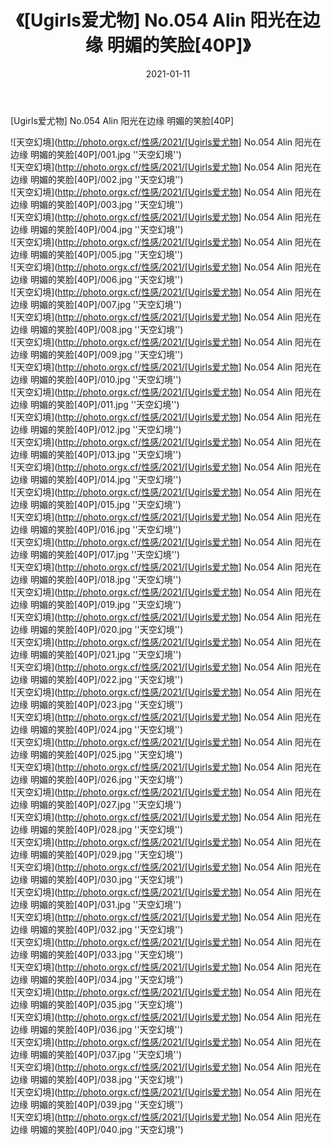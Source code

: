 ﻿---
layout: post
title:  《[Ugirls爱尤物] No.054 Alin 阳光在边缘 明媚的笑脸[40P]》
date:   2021-01-11
img: http://photo.orgx.cf/性感/2021/[Ugirls爱尤物] No.054 Alin 阳光在边缘 明媚的笑脸[40P]/000.jpg
tags: [美女, 性感, 泳衣]
---

[Ugirls爱尤物] No.054 Alin 阳光在边缘 明媚的笑脸[40P]



![天空幻境](http://photo.orgx.cf/性感/2021/[Ugirls爱尤物] No.054 Alin 阳光在边缘 明媚的笑脸[40P]/001.jpg ''天空幻境'') <br>
![天空幻境](http://photo.orgx.cf/性感/2021/[Ugirls爱尤物] No.054 Alin 阳光在边缘 明媚的笑脸[40P]/002.jpg ''天空幻境'') <br>
![天空幻境](http://photo.orgx.cf/性感/2021/[Ugirls爱尤物] No.054 Alin 阳光在边缘 明媚的笑脸[40P]/003.jpg ''天空幻境'') <br>
![天空幻境](http://photo.orgx.cf/性感/2021/[Ugirls爱尤物] No.054 Alin 阳光在边缘 明媚的笑脸[40P]/004.jpg ''天空幻境'') <br>
![天空幻境](http://photo.orgx.cf/性感/2021/[Ugirls爱尤物] No.054 Alin 阳光在边缘 明媚的笑脸[40P]/005.jpg ''天空幻境'') <br>
![天空幻境](http://photo.orgx.cf/性感/2021/[Ugirls爱尤物] No.054 Alin 阳光在边缘 明媚的笑脸[40P]/006.jpg ''天空幻境'') <br>
![天空幻境](http://photo.orgx.cf/性感/2021/[Ugirls爱尤物] No.054 Alin 阳光在边缘 明媚的笑脸[40P]/007.jpg ''天空幻境'') <br>
![天空幻境](http://photo.orgx.cf/性感/2021/[Ugirls爱尤物] No.054 Alin 阳光在边缘 明媚的笑脸[40P]/008.jpg ''天空幻境'') <br>
![天空幻境](http://photo.orgx.cf/性感/2021/[Ugirls爱尤物] No.054 Alin 阳光在边缘 明媚的笑脸[40P]/009.jpg ''天空幻境'') <br>
![天空幻境](http://photo.orgx.cf/性感/2021/[Ugirls爱尤物] No.054 Alin 阳光在边缘 明媚的笑脸[40P]/010.jpg ''天空幻境'') <br>
![天空幻境](http://photo.orgx.cf/性感/2021/[Ugirls爱尤物] No.054 Alin 阳光在边缘 明媚的笑脸[40P]/011.jpg ''天空幻境'') <br>
![天空幻境](http://photo.orgx.cf/性感/2021/[Ugirls爱尤物] No.054 Alin 阳光在边缘 明媚的笑脸[40P]/012.jpg ''天空幻境'') <br>
![天空幻境](http://photo.orgx.cf/性感/2021/[Ugirls爱尤物] No.054 Alin 阳光在边缘 明媚的笑脸[40P]/013.jpg ''天空幻境'') <br>
![天空幻境](http://photo.orgx.cf/性感/2021/[Ugirls爱尤物] No.054 Alin 阳光在边缘 明媚的笑脸[40P]/014.jpg ''天空幻境'') <br>
![天空幻境](http://photo.orgx.cf/性感/2021/[Ugirls爱尤物] No.054 Alin 阳光在边缘 明媚的笑脸[40P]/015.jpg ''天空幻境'') <br>
![天空幻境](http://photo.orgx.cf/性感/2021/[Ugirls爱尤物] No.054 Alin 阳光在边缘 明媚的笑脸[40P]/016.jpg ''天空幻境'') <br>
![天空幻境](http://photo.orgx.cf/性感/2021/[Ugirls爱尤物] No.054 Alin 阳光在边缘 明媚的笑脸[40P]/017.jpg ''天空幻境'') <br>
![天空幻境](http://photo.orgx.cf/性感/2021/[Ugirls爱尤物] No.054 Alin 阳光在边缘 明媚的笑脸[40P]/018.jpg ''天空幻境'') <br>
![天空幻境](http://photo.orgx.cf/性感/2021/[Ugirls爱尤物] No.054 Alin 阳光在边缘 明媚的笑脸[40P]/019.jpg ''天空幻境'') <br>
![天空幻境](http://photo.orgx.cf/性感/2021/[Ugirls爱尤物] No.054 Alin 阳光在边缘 明媚的笑脸[40P]/020.jpg ''天空幻境'') <br>
![天空幻境](http://photo.orgx.cf/性感/2021/[Ugirls爱尤物] No.054 Alin 阳光在边缘 明媚的笑脸[40P]/021.jpg ''天空幻境'') <br>
![天空幻境](http://photo.orgx.cf/性感/2021/[Ugirls爱尤物] No.054 Alin 阳光在边缘 明媚的笑脸[40P]/022.jpg ''天空幻境'') <br>
![天空幻境](http://photo.orgx.cf/性感/2021/[Ugirls爱尤物] No.054 Alin 阳光在边缘 明媚的笑脸[40P]/023.jpg ''天空幻境'') <br>
![天空幻境](http://photo.orgx.cf/性感/2021/[Ugirls爱尤物] No.054 Alin 阳光在边缘 明媚的笑脸[40P]/024.jpg ''天空幻境'') <br>
![天空幻境](http://photo.orgx.cf/性感/2021/[Ugirls爱尤物] No.054 Alin 阳光在边缘 明媚的笑脸[40P]/025.jpg ''天空幻境'') <br>
![天空幻境](http://photo.orgx.cf/性感/2021/[Ugirls爱尤物] No.054 Alin 阳光在边缘 明媚的笑脸[40P]/026.jpg ''天空幻境'') <br>
![天空幻境](http://photo.orgx.cf/性感/2021/[Ugirls爱尤物] No.054 Alin 阳光在边缘 明媚的笑脸[40P]/027.jpg ''天空幻境'') <br>
![天空幻境](http://photo.orgx.cf/性感/2021/[Ugirls爱尤物] No.054 Alin 阳光在边缘 明媚的笑脸[40P]/028.jpg ''天空幻境'') <br>
![天空幻境](http://photo.orgx.cf/性感/2021/[Ugirls爱尤物] No.054 Alin 阳光在边缘 明媚的笑脸[40P]/029.jpg ''天空幻境'') <br>
![天空幻境](http://photo.orgx.cf/性感/2021/[Ugirls爱尤物] No.054 Alin 阳光在边缘 明媚的笑脸[40P]/030.jpg ''天空幻境'') <br>
![天空幻境](http://photo.orgx.cf/性感/2021/[Ugirls爱尤物] No.054 Alin 阳光在边缘 明媚的笑脸[40P]/031.jpg ''天空幻境'') <br>
![天空幻境](http://photo.orgx.cf/性感/2021/[Ugirls爱尤物] No.054 Alin 阳光在边缘 明媚的笑脸[40P]/032.jpg ''天空幻境'') <br>
![天空幻境](http://photo.orgx.cf/性感/2021/[Ugirls爱尤物] No.054 Alin 阳光在边缘 明媚的笑脸[40P]/033.jpg ''天空幻境'') <br>
![天空幻境](http://photo.orgx.cf/性感/2021/[Ugirls爱尤物] No.054 Alin 阳光在边缘 明媚的笑脸[40P]/034.jpg ''天空幻境'') <br>
![天空幻境](http://photo.orgx.cf/性感/2021/[Ugirls爱尤物] No.054 Alin 阳光在边缘 明媚的笑脸[40P]/035.jpg ''天空幻境'') <br>
![天空幻境](http://photo.orgx.cf/性感/2021/[Ugirls爱尤物] No.054 Alin 阳光在边缘 明媚的笑脸[40P]/036.jpg ''天空幻境'') <br>
![天空幻境](http://photo.orgx.cf/性感/2021/[Ugirls爱尤物] No.054 Alin 阳光在边缘 明媚的笑脸[40P]/037.jpg ''天空幻境'') <br>
![天空幻境](http://photo.orgx.cf/性感/2021/[Ugirls爱尤物] No.054 Alin 阳光在边缘 明媚的笑脸[40P]/038.jpg ''天空幻境'') <br>
![天空幻境](http://photo.orgx.cf/性感/2021/[Ugirls爱尤物] No.054 Alin 阳光在边缘 明媚的笑脸[40P]/039.jpg ''天空幻境'') <br>
![天空幻境](http://photo.orgx.cf/性感/2021/[Ugirls爱尤物] No.054 Alin 阳光在边缘 明媚的笑脸[40P]/040.jpg ''天空幻境'') <br>